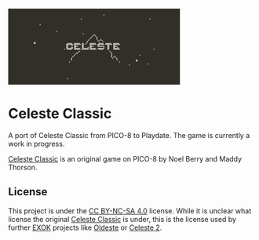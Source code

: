 ![Celeste](/Source/SystemAssets/card.png)

# Celeste Classic

A port of Celeste Classic from PICO-8 to Playdate. The game is currently a work in progress.

[Celeste Classic](https://mattmakesgames.itch.io/celesteclassic) is an original game on PICO-8 by Noel Berry and Maddy Thorson.

## License

This project is under the [CC BY-NC-SA 4.0](https://creativecommons.org/licenses/by-nc-sa/4.0/) license. While it is unclear what license the original [Celeste Classic](https://www.lexaloffle.com/bbs/?tid=2145) is under, this is the license used by further [EXOK](https://exok.com/) projects like [Oldeste](https://www.lexaloffle.com/bbs/?tid=48946) or [Celeste 2](https://www.lexaloffle.com/bbs/?tid=41282).